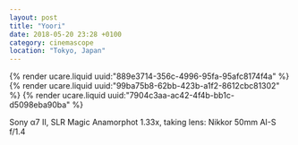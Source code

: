 ```yaml
---
layout: post
title: "Yoori"
date: 2018-05-20 23:28 +0100
category: cinemascope
location: "Tokyo, Japan"
---
```


{% render ucare.liquid uuid:"889e3714-356c-4996-95fa-95afc8174f4a" %}
{% render ucare.liquid uuid:"99ba75b8-62bb-423b-a1f2-8612cbc81302" %}
{% render ucare.liquid uuid:"7904c3aa-ac42-4f4b-bb1c-d5098eba90ba" %}

Sony α7 II, SLR Magic Anamorphot 1.33x, taking lens: Nikkor 50mm AI-S f/1.4